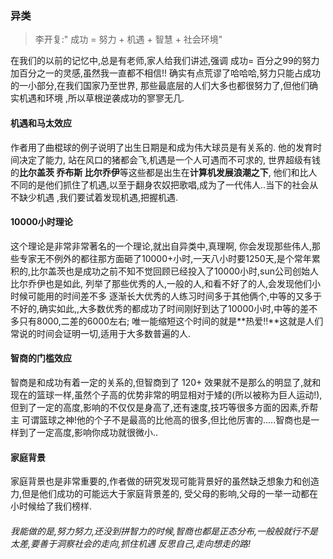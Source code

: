 ### 异类
> 李开复:" 成功 = 努力 + 机遇 + 智慧 + 社会环境"

在我们的以前的记忆中,总是有老师,家人给我们讲述,强调 成功= 百分之99的努力加百分之一的灵感,虽然我一直都不相信!!  确实有点荒谬了哈哈哈,努力只能占成功的一小部分,在我们国家乃至世界, 那些最底层的人们大多也都很努力了,但他们确实机遇和环境 ,所以草根逆袭成功的寥寥无几.

#### 机遇和马太效应
作者用了曲棍球的例子说明了出生日期是和成为伟大球员是有关系的. 他的发育时间决定了能力, 站在风口的猪都会飞,机遇是一个人可遇而不可求的, 世界超级有钱的**比尔盖茨 乔布斯   比尔乔伊**等这些都是出生在**计算机发展浪潮之下**, 他们和比人不同的是他们抓住了机遇,以至于翻身农奴把歌唱,成为了一代伟人..当下的社会从不缺少机遇 ,我们要试着发现机遇,把握机遇.

#### 10000小时理论
这个理论是非常非常著名的一个理论,就出自异类中,真理啊, 你会发现那些伟人,那些专家无不例外的都往那方面砸了10000+小时,一天八小时要1250天,是个常年累积的,比尔盖茨也是成功之前不知不觉回顾已经投入了10000小时,sun公司创始人比尔乔伊也是如此,  列举了那些优秀的人,一般的人,和看不好了的人,会发现他们小时候可能用的时间差不多 逐渐长大优秀的人练习时间多于其他俩个,中等的又多于不好的,确实如此,,大多数优秀的都成功了时间刚好到达了10000小时,中等的差不多只有8000,二差的6000左右; 唯一能缩短这个时间的就是**热爱!!**这就是人们常说的时间会证明一切,适用于大多数普遍的人.

#### 智商的门槛效应
智商是和成功有着一定的关系的,但智商到了 120+ 效果就不是那么的明显了,就和现在的篮球一样,虽然个子高的优势非常的明显相对于矮的(所以被称为巨人运动!),但到了一定的高度,影响的不仅仅是身高了,还有速度,技巧等很多方面的因素,乔帮主 可谓篮球之神!他的个子不是最高的比他高的很多,但比他厉害的.....智商也是一样到了一定高度,影响你成功就很微小..

#### 家庭背景
家庭背景也是非常重要的,作者做的研究发现可能背景好的虽然缺乏想象力和创造力,但是他们成功的可能远大于家庭背景差的, 受父母的影响,父母的一举一动都在小时候给了我们榜样.

###### 我能做的是,努力努力,还没到拼智力的时候,智商也都是正态分布,一般般就行不是太差,要善于洞察社会的走向,抓住机遇 反思自己,走向想走的路!